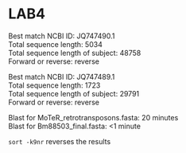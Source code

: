 # LAB4

Best match NCBI ID: JQ747490.1  
Total sequence length: 5034  
Total sequence length of subject: 48758  
Forward or reverse: reverse  

Best match NCBI ID: JQ747489.1  
Total sequence length: 1723  
Total sequence length of subject: 29791  
Forward or reverse: reverse  

Blast for MoTeR_retrotransposons.fasta: 20 minutes  
Blast for Bm88503_final.fasta: <1 minute  

`sort -k9nr` reverses the results
